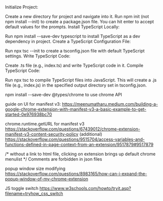 Initialize Project:

Create a new directory for project and navigate into it.
Run npm init (not npm install --init) to create a package.json file. You can hit enter to accept default values for the prompts.
Install TypeScript Locally:

Run npm install --save-dev typescript to install TypeScript as a dev dependency in project.
Create a TypeScript Configuration File:

Run npx tsc --init to create a tsconfig.json file with default TypeScript settings.
Write  TypeScript Code:

Create .ts file (e.g., index.ts) and write  TypeScript code in it.
Compile TypeScript Code:

Run npx tsc to compile  TypeScript files into JavaScript. This will create a .js file (e.g., index.js) in the specified output directory set in tsconfig.json.






npm install --save-dev @types/chrome  to use chrome API




guide on UI for manifest v3: https://meenumatharu.medium.com/building-a-google-chrome-extension-with-manifest-v3-a-basic-example-to-get-started-0e976938bc70

chrome.runtime.getURL for manifest v3
    https://stackoverflow.com/questions/67439012/chrome-extension-manifest-v3-content-security-policy 
    (additional) https://stackoverflow.com/questions/9515704/access-variables-and-functions-defined-in-page-context-from-an-extension/9517879#9517879 



/* without a link to html file, clicking on extension brings up default chrome menulist */
Comments are forbidden in json files


popup window size modifying 
    https://stackoverflow.com/questions/8983165/how-can-i-expand-the-popup-window-of-my-chrome-extension



JS toggle switch 
    https://www.w3schools.com/howto/tryit.asp?filename=tryhow_css_switch